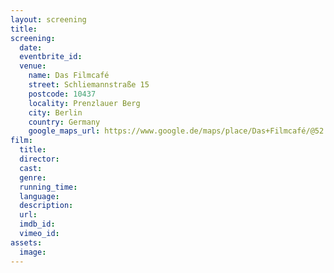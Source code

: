 ```yaml
---
layout: screening
title: 
screening:
  date:
  eventbrite_id:
  venue:
    name: Das Filmcafé
    street: Schliemannstraße 15
    postcode: 10437
    locality: Prenzlauer Berg
    city: Berlin
    country: Germany
    google_maps_url: https://www.google.de/maps/place/Das+Filmcafé/@52.543592,13.41985,17z/data=!4m6!1m3!3m2!1s0x47a84dff985f5863:0x6730066f8aa942d6!2sDas+Filmcafé!3m1!1s0x47a84dff985f5863:0x6730066f8aa942d6
film:
  title:
  director:
  cast:
  genre:
  running_time:
  language:
  description:
  url:
  imdb_id:
  vimeo_id:
assets:
  image:
---
```

